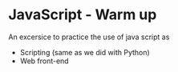 # JavaScript - Warm up

An excersice to practice the use of java script as 
* Scripting (same as we did with Python)
* Web front-end
